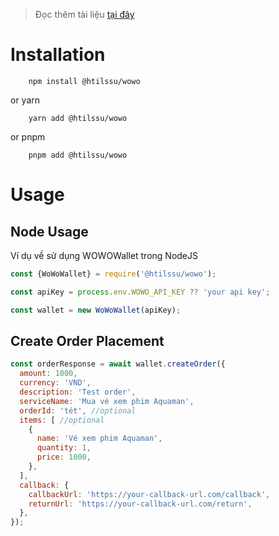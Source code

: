 > Đọc thêm tài liệu [tại đây](https://htilssu-org.github.io/wowo-wallet-javascript-sdk/#/)

# Installation

```npm
    npm install @htilssu/wowo
```

or yarn

```yarn
    yarn add @htilssu/wowo
```

or pnpm

```pnpm
    pnpm add @htilssu/wowo
```

# Usage

## Node Usage

Ví dụ về sử dụng WOWOWallet trong NodeJS

```javascript
const {WoWoWallet} = require('@htilssu/wowo');

const apiKey = process.env.WOWO_API_KEY ?? 'your api key';

const wallet = new WoWoWallet(apiKey);
```

## Create Order Placement
```javascript
const orderResponse = await wallet.createOrder({
  amount: 1000,
  currency: 'VND',
  description: 'Test order',
  serviceName: 'Mua vé xem phim Aquaman',
  orderId: 'tét', //optional
  items: [ //optional
    {
      name: 'Vé xem phim Aquaman',
      quantity: 1,
      price: 1000,
    },
  ],
  callback: {
    callbackUrl: 'https://your-callback-url.com/callback',
    returnUrl: 'https://your-callback-url.com/return',
  },
});
```